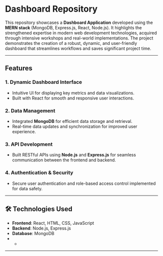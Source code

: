 #  Dashboard Repository  

This repository showcases a **Dashboard Application** developed using the **MERN stack** (MongoDB, Express.js, React, Node.js). It highlights the strengthened expertise in modern web development technologies, acquired through intensive workshops and real-world implementations. The project demonstrates the creation of a robust, dynamic, and user-friendly dashboard that streamlines workflows and saves significant project time.  

---

##  Features  

### 1. **Dynamic Dashboard Interface**  
- Intuitive UI for displaying key metrics and data visualizations.  
- Built with React for smooth and responsive user interactions.  

### 2. **Data Management**  
- Integrated **MongoDB** for efficient data storage and retrieval.  
- Real-time data updates and synchronization for improved user experience.  

### 3. **API Development**  
- Built RESTful APIs using **Node.js** and **Express.js** for seamless communication between the frontend and backend.  

### 4. **Authentication & Security**  
- Secure user authentication and role-based access control implemented for data safety.  

---

## 🛠️ Technologies Used  

- **Frontend**: React, HTML, CSS, JavaScript  
- **Backend**: Node.js, Express.js  
- **Database**: MongoDB  
- *

---


